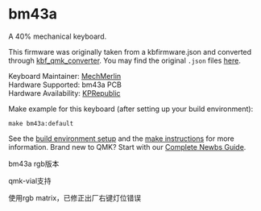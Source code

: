 # bm43a

A 40% mechanical keyboard.  

This firmware was originally taken from a kbfirmware.json and converted through [kbf_qmk_converter](https://noroadsleft.github.io/kbf_qmk_converter/). You may find the original `.json` files [here](https://drive.google.com/drive/folders/11DowBYrFN_uCNa9Q9bXwuMn91vmZYBcG).  


Keyboard Maintainer: [MechMerlin](https://github.com/mechmerlin)  
Hardware Supported: bm43a PCB    
Hardware Availability: [KPRepublic](https://kprepublic.com/products/bm43a-bm43-43-keys-40-custom-mechanical-keyboard-pcb-programmed-numpad-layouts-qmk-firmware-with-rgb-bottom-underglow-alps-mx)  

Make example for this keyboard (after setting up your build environment):

    make bm43a:default

See the [build environment setup](https://docs.qmk.fm/#/getting_started_build_tools) and the [make instructions](https://docs.qmk.fm/#/getting_started_make_guide) for more information. Brand new to QMK? Start with our [Complete Newbs Guide](https://docs.qmk.fm/#/newbs).


bm43a rgb版本

qmk-vial支持

使用rgb matrix，已修正出厂右键灯位错误
